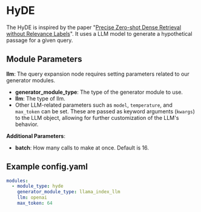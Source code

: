 # HyDE

The HyDE is inspired by the paper "[Precise Zero-shot Dense Retrieval without Relevance Labels](https://arxiv.org/abs/2212.10496)". It uses a LLM model to generate a hypothetical passage for a given query.

## **Module Parameters**

**llm**: The query expansion node requires setting parameters related to our generator modules.

- **generator_module_type**: The type of the generator module to use.
- **llm**: The type of llm.
- Other LLM-related parameters such as `model`, `temperature`, and `max_token` can be set. These are passed as keyword
  arguments (`kwargs`) to the LLM object, allowing for further customization of the LLM's behavior.

**Additional Parameters**:

  - **batch**: How many calls to make at once. Default is 16.

## **Example config.yaml**
```yaml
modules:
  - module_type: hyde
    generator_module_type: llama_index_llm
    llm: openai
    max_token: 64
```
